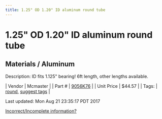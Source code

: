 ```yaml
---
title: 1.25" OD 1.20" ID aluminum round tube
---
```


# 1.25" OD 1.20" ID aluminum round tube
## Materials / Aluminum
Description: 	ID fits 1.125" bearing! 6ft length, other lengths available. 

| Vendor | Mcmaster | 
| Part # | [9056K76](https://www.mcmaster.com/#9056K76) | 
| Unit Price | $44.57 | 
| Tags: | [round](https://jgermita.github.io/frc-parts/search/?q=round), [suggest tags](https://docs.google.com/forms/d/e/1FAIpQLSeWyY8v3RgOty-MyWmh9U0iivNYN_molChYyS-0U-o-kOAv_g/viewform) | 

Last updated: Mon Aug 21 23:35:17 PDT 2017

 [Incorrect/Incomplete information?](https://docs.google.com/forms/d/e/1FAIpQLSeWyY8v3RgOty-MyWmh9U0iivNYN_molChYyS-0U-o-kOAv_g/viewform)